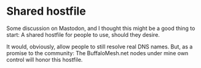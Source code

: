 # Shared hostfile

Some discussion on Mastodon, and I thought this might be a good thing to start:  A shared hostfile for people to use, should they desire.

It would, obviously, allow people to still resolve real DNS names.  But, as a promise to the community:  The BuffaloMesh.net nodes under mine own control will honor this hostfile.
